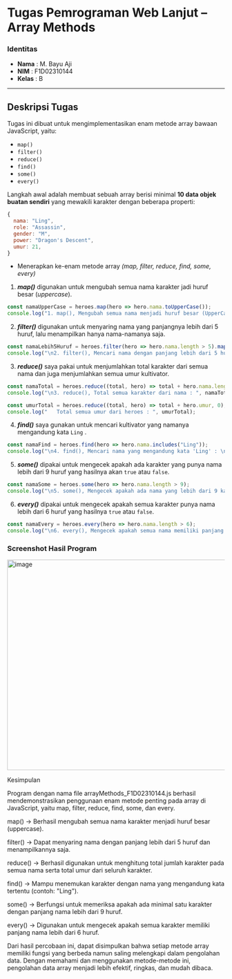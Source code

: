 # **Tugas Pemrograman Web Lanjut – Array Methods**

### **Identitas**
- **Nama**  : M. Bayu Aji  
- **NIM**   : F1D02310144  
- **Kelas** : B  

---

## **Deskripsi Tugas**
Tugas ini dibuat untuk mengimplementasikan enam metode array bawaan JavaScript, yaitu:  

- `map()`  
- `filter()`  
- `reduce()`  
- `find()`  
- `some()`  
- `every()`  

Langkah awal adalah membuat sebuah array berisi minimal **10 data objek buatan sendiri** yang mewakili karakter dengan beberapa properti:  

```javascript
{
  nama: "Ling",
  role: "Assassin",
  gender: "M",
  power: "Dragon's Descent",
  umur: 21,
}
```
- Menerapkan ke-enam metode array *(map, filter, reduce, find, some, every)*

1. ***map()*** digunakan untuk mengubah semua nama karakter jadi huruf besar (*uppercase*).
``` javascript
const namaUpperCase = heroes.map(hero => hero.nama.toUpperCase());
console.log("1. map(), Mengubah semua nama menjadi huruf besar (UpperCase) : \n", namaUpperCase);
```

2. ***filter()*** digunakan untuk menyaring nama yang panjangnya lebih dari 5 huruf, lalu menampilkan hanya nama-namanya saja.
``` javascript
const namaLebih5Huruf = heroes.filter(hero => hero.nama.length > 5).map(hero => hero.nama);
console.log("\n2. filter(), Mencari nama dengan panjang lebih dari 5 huruf : \n", namaLebih5Huruf);
```

3. ***reduce()*** saya pakai untuk menjumlahkan total karakter dari semua nama dan juga menjumlahkan semua umur kultivator.
``` javascript
const namaTotal = heroes.reduce((total, hero) => total + hero.nama.length, 0);
console.log("\n3. reduce(), Total semua karakter dari nama : ", namaTotal);

const umurTotal = heroes.reduce((total, hero) => total + hero.umur, 0);
console.log("   Total semua umur dari heroes : ", umurTotal);
```

4. ***find()*** saya gunakan untuk mencari kultivator yang namanya mengandung kata `Ling` .
``` javascript
const namaFind = heroes.find(hero => hero.nama.includes("Ling"));
console.log("\n4. find(), Mencari nama yang mengandung kata 'Ling' : \n", namaFind);
```

5. ***some()*** dipakai untuk mengecek apakah ada karakter yang punya nama lebih dari 9 huruf yang hasilnya akan `true` atau `false`.
``` javascript
const namaSome = heroes.some(hero => hero.nama.length > 9);
console.log("\n5. some(), Mengecek apakah ada nama yang lebih dari 9 karakter : ", namaSome);
```

6. ***every()*** dipakai untuk mengecek apakah semua karakter punya nama lebih dari 6 huruf yang hasilnya `true` atau `false`.
``` javascript
const namaEvery = heroes.every(hero => hero.nama.length > 6);
console.log("\n6. every(), Mengecek apakah semua nama memiliki panjang lebih dari 6 karakter : ", namaEvery);
```

### Screenshot Hasil Program
<img width="641" height="487" alt="image" src="https://github.com/user-attachments/assets/c9471147-765f-4834-9652-0ada4ecf6ad4" />

Kesimpulan

Program dengan nama file arrayMethods_F1D02310144.js berhasil mendemonstrasikan penggunaan enam metode penting pada array di JavaScript, yaitu map, filter, reduce, find, some, dan every.

map() → Berhasil mengubah semua nama karakter menjadi huruf besar (uppercase).

filter() → Dapat menyaring nama dengan panjang lebih dari 5 huruf dan menampilkannya saja.

reduce() → Berhasil digunakan untuk menghitung total jumlah karakter pada semua nama serta total umur dari seluruh karakter.

find() → Mampu menemukan karakter dengan nama yang mengandung kata tertentu (contoh: "Ling").

some() → Berfungsi untuk memeriksa apakah ada minimal satu karakter dengan panjang nama lebih dari 9 huruf.

every() → Digunakan untuk mengecek apakah semua karakter memiliki panjang nama lebih dari 6 huruf.

Dari hasil percobaan ini, dapat disimpulkan bahwa setiap metode array memiliki fungsi yang berbeda namun saling melengkapi dalam pengolahan data. Dengan memahami dan menggunakan metode-metode ini, pengolahan data array menjadi lebih efektif, ringkas, dan mudah dibaca.


